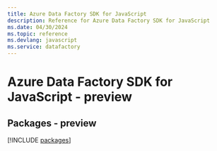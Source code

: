```yaml
---
title: Azure Data Factory SDK for JavaScript
description: Reference for Azure Data Factory SDK for JavaScript
ms.date: 04/30/2024
ms.topic: reference
ms.devlang: javascript
ms.service: datafactory
---
```

# Azure Data Factory SDK for JavaScript - preview
## Packages - preview
[!INCLUDE [packages](data-factory-index.md)]